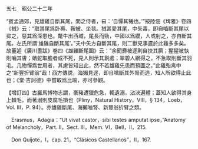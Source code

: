 五七　昭公二十二年

“賓孟適郊，見雄雞自斷其尾，問之侍者，曰：‘自憚其犧也。’”按陸佃《埤雅》卷四《狨》云：“取其尾爲卧褥、鞍被、坐毯。狨甚愛其尾，中矢毒，即自嚙斷其尾以抑之，惡其爲深患也。氂牛出西域，尾長而勁，中國以爲纓，人或射之，亦自斷其尾。左氏所謂‘雄雞自斷其尾’。”夫中矢方自斷其尾，則二獸見事遲於此雞多多矣。故董逌《廣川畫跋》卷四《雄雞斷尾圖》云：“余聞麝被逐則自抉其臍；猩猩被執則嚙其膚；蚺蛇取膽者或不死，見人則示其創處；翠碧人網得之，不急取則斷其羽毛。几物憚爲世用者，其慮皆知出此，然不若雄雞先患而預圖之。”此雞殆禽中之“新豐折臂翁”哉！西方傳説，海獺見逐，即自噙斷其外腎而逃，知人所欲得止此也；《堂·吉訶德》中嘗取爲比喻，亦可參觀。

【增訂四】古羅馬博物志謂，豪豬遭獵危急，輒遺溺，沾浹遍體；蓋知人欲得其身上棘毛，而著溺則皮腐毛損也（Pliny，Natural History，VIII，§ 134，Loeb，Vol. III，P. 94）。亦雄雞斷尾、海獺嚙腎、新豐翁折臂之類。







　Erasmus，Adagia：“Ut vivat castor，sibi testes amputat ipse，”Anatomy of Melancholy，Part. II，Sect. III，Mem. VI，Bell，II，215.

　Don Quijote，I，cap. 21，“Clásicos Castellanos”，II，167.